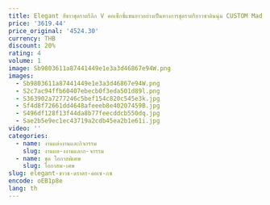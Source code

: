 ```yaml
---
title: Elegant สีขาวชุดราตรีลึก V คอเซ็กซี่แขนยาวอย่างเป็นทางการชุดราตรียาวซาตินนุ่ม CUSTOM Made
price: '3619.44'
price_original: '4524.30'
currency: THB
discount: 20%
rating: 4
volume: 1
image: Sb9803611a87441449e1e3a3d46867e94W.png
images:
  - Sb9803611a87441449e1e3a3d46867e94W.png
  - S2c7ac94ffb60407ebecb0f3eda501d89l.png
  - S363902a7277246c5bef154c820c545e3k.jpg
  - Sf4d8f72661dd4648afeeeb8e40207459B.jpg
  - S496df128f13f44da8b77feecddcb550dq.jpg
  - Sae2b5e9ec1ec43719a2cdb45ea2b1e61i.jpg
video: ''
categories:
  - name: งานแต่งงานและกิจกรรม
    slug: งานแต-งงานและก-จกรรม
  - name: ชุด โอกาสพิเศษ
    slug: โอกาสพ-เศษ
slug: elegant-ขาวช-ดราตร-คอเซ-กซ
encode: oEB1p8e
lang: th
---
```

  